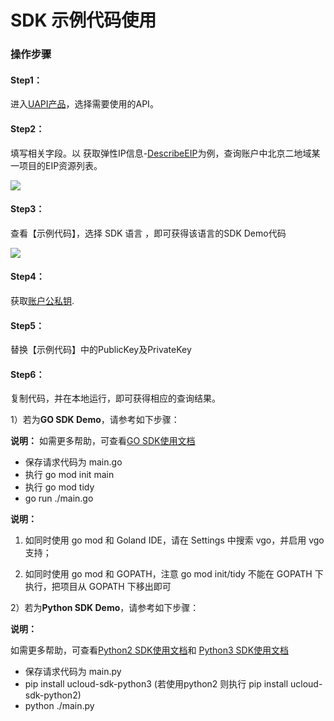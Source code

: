 # SDK 示例代码使用



### 操作步骤

#### Step1：
进入[UAPI产品](<https://console.ucloud.cn/uapi/ucloudapi>)，选择需要使用的API。

#### Step2：
填写相关字段。以 获取弹性IP信息-[DescribeEIP](<https://console.ucloud.cn/uapi/detail?id=DescribeEIP>)为例，查询账户中北京二地域某一项目的EIP资源列表。

  ![](https://static.ucloud.cn/fbb00d85944945a0b247cdb647bcd2ca.png)

#### Step3： 
查看【示例代码】，选择 SDK 语言 ，即可获得该语言的SDK Demo代码

  ![](https://static.ucloud.cn/f5a033ee1a1a4be693b7c37d5c4cff6b.png)

#### Step4： 
获取[账户公私钥](https://console.ucloud.cn/uapi/apikey).

#### Step5： 
替换【示例代码】中的PublicKey及PrivateKey

#### Step6：
复制代码，并在本地运行，即可获得相应的查询结果。

1）若为**GO SDK Demo**，请参考如下步骤：

**说明：** 如需更多帮助，可查看[GO SDK使用文档](<https://github.com/ucloud/ucloud-sdk-go>)

* 保存请求代码为 main.go
* 执行 go mod init main
* 执行 go mod tidy
* go run ./main.go


**说明：**

1. 如同时使用 go mod 和 Goland IDE，请在 Settings 中搜索 vgo，并启用 vgo 支持；



2. 如同时使用 go mod 和 GOPATH，注意 go mod init/tidy 不能在 GOPATH 下执行，把项目从 GOPATH 下移出即可





2）若为**Python SDK Demo**，请参考如下步骤：  




**说明：**

如需更多帮助，可查看[Python2 SDK使用文档](<https://ucloud.github.io/ucloud-sdk-python2/>)和 [Python3 SDK使用文档](<https://ucloud.github.io/ucloud-sdk-python3/>)



* 保存请求代码为 main.py
* pip install ucloud-sdk-python3 (若使用python2 则执行 pip install ucloud-sdk-python2)
* python ./main.py

